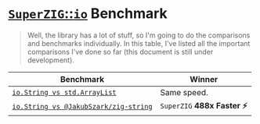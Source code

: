 # [`SuperZIG`::`io`](https://github.com/Super-ZIG/io) Benchmark

> Well, the library has a lot of stuff, so I'm going to do the comparisons and benchmarks individually. In this table, I've listed all the important comparisons I've done so far (this document is still under development).

| Benchmark                                                                       | Winner                       |
| ------------------------------------------------------------------------------- | ---------------------------- |
| [`io.String vs std.ArrayList`](https://super-zig.github.io/io/String/)          | Same speed.                  |
| [`io.String vs @JakubSzark/zig-string`](https://super-zig.github.io/io/String/) | `SuperZIG` **488x Faster ⚡** |
